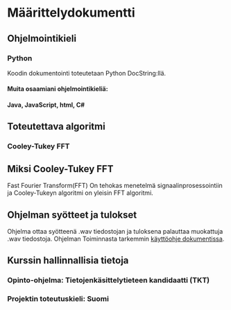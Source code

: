 # Määrittelydokumentti

## Ohjelmointikieli
### Python
Koodin dokumentointi toteutetaan Python DocString:llä.
#### Muita osaamiani ohjelmointikieliä:
#### Java, JavaScript, html, C#

## Toteutettava algoritmi
### Cooley-Tukey FFT

## Miksi Cooley-Tukey FFT
Fast Fourier Transform(FFT) On tehokas menetelmä signaalinprosessointiin ja Cooley-Tukeyn algoritmi on yleisin FFT algoritmi.

## Ohjelman syötteet ja tulokset
Ohjelma ottaa syötteenä .wav tiedostojan ja tuloksena palauttaa muokattuja .wav tiedostoja. Ohjelman Toiminnasta tarkemmin [käyttöohje dokumentissa](https://github.com/VehvilainenPooki/AlgoritmitJaTekoaly/blob/main/Dokumentaatio/K%C3%A4ytt%C3%B6ohje.md).

## Kurssin hallinnallisia tietoja
### Opinto-ohjelma: Tietojenkäsittelytieteen kandidaatti (TKT)
### Projektin toteutuskieli: Suomi
